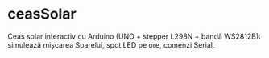 # ceasSolar
Ceas solar interactiv cu Arduino (UNO + stepper L298N + bandă WS2812B): simulează mișcarea Soarelui, spot LED pe ore, comenzi Serial.
